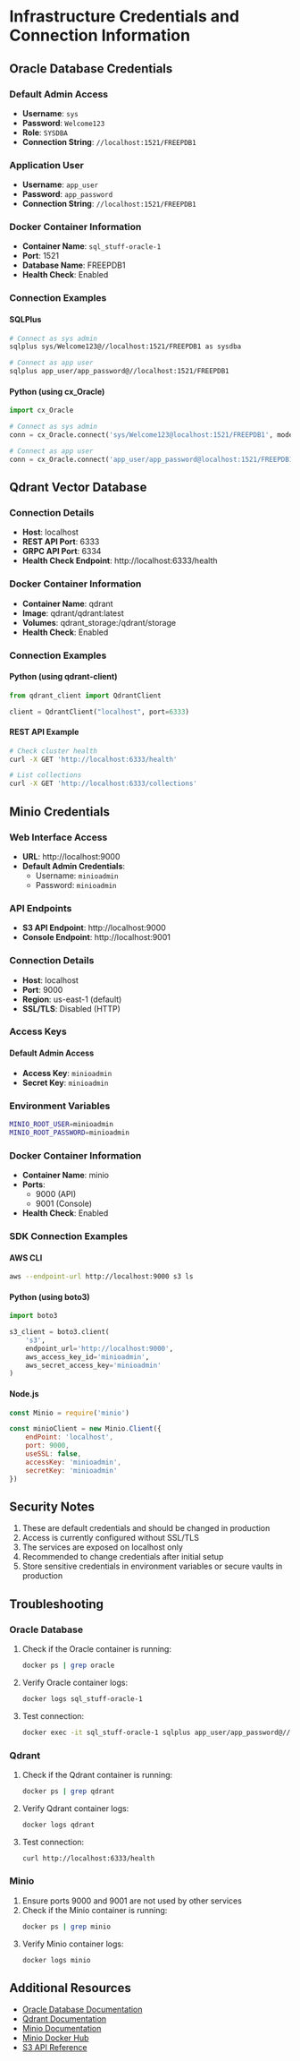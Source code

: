# Infrastructure Credentials and Connection Information

## Oracle Database Credentials

### Default Admin Access
- **Username**: `sys`
- **Password**: `Welcome123`
- **Role**: `SYSDBA`
- **Connection String**: `//localhost:1521/FREEPDB1`

### Application User
- **Username**: `app_user`
- **Password**: `app_password`
- **Connection String**: `//localhost:1521/FREEPDB1`

### Docker Container Information
- **Container Name**: `sql_stuff-oracle-1`
- **Port**: 1521
- **Database Name**: FREEPDB1
- **Health Check**: Enabled

### Connection Examples

#### SQLPlus
```bash
# Connect as sys admin
sqlplus sys/Welcome123@//localhost:1521/FREEPDB1 as sysdba

# Connect as app user
sqlplus app_user/app_password@//localhost:1521/FREEPDB1
```

#### Python (using cx_Oracle)
```python
import cx_Oracle

# Connect as sys admin
conn = cx_Oracle.connect('sys/Welcome123@localhost:1521/FREEPDB1', mode=cx_Oracle.SYSDBA)

# Connect as app user
conn = cx_Oracle.connect('app_user/app_password@localhost:1521/FREEPDB1')
```

## Qdrant Vector Database

### Connection Details
- **Host**: localhost
- **REST API Port**: 6333
- **GRPC API Port**: 6334
- **Health Check Endpoint**: http://localhost:6333/health

### Docker Container Information
- **Container Name**: qdrant
- **Image**: qdrant/qdrant:latest
- **Volumes**: qdrant_storage:/qdrant/storage
- **Health Check**: Enabled

### Connection Examples

#### Python (using qdrant-client)
```python
from qdrant_client import QdrantClient

client = QdrantClient("localhost", port=6333)
```

#### REST API Example
```bash
# Check cluster health
curl -X GET 'http://localhost:6333/health'

# List collections
curl -X GET 'http://localhost:6333/collections'
```

## Minio Credentials

### Web Interface Access
- **URL**: http://localhost:9000
- **Default Admin Credentials**:
  - Username: `minioadmin`
  - Password: `minioadmin`

### API Endpoints
- **S3 API Endpoint**: http://localhost:9000
- **Console Endpoint**: http://localhost:9001

### Connection Details
- **Host**: localhost
- **Port**: 9000
- **Region**: us-east-1 (default)
- **SSL/TLS**: Disabled (HTTP)

### Access Keys
#### Default Admin Access
- **Access Key**: `minioadmin`
- **Secret Key**: `minioadmin`

### Environment Variables
```bash
MINIO_ROOT_USER=minioadmin
MINIO_ROOT_PASSWORD=minioadmin
```

### Docker Container Information
- **Container Name**: minio
- **Ports**:
  - 9000 (API)
  - 9001 (Console)
- **Health Check**: Enabled

### SDK Connection Examples

#### AWS CLI
```bash
aws --endpoint-url http://localhost:9000 s3 ls
```

#### Python (using boto3)
```python
import boto3

s3_client = boto3.client(
    's3',
    endpoint_url='http://localhost:9000',
    aws_access_key_id='minioadmin',
    aws_secret_access_key='minioadmin'
)
```

#### Node.js
```javascript
const Minio = require('minio')

const minioClient = new Minio.Client({
    endPoint: 'localhost',
    port: 9000,
    useSSL: false,
    accessKey: 'minioadmin',
    secretKey: 'minioadmin'
})
```

## Security Notes
1. These are default credentials and should be changed in production
2. Access is currently configured without SSL/TLS
3. The services are exposed on localhost only
4. Recommended to change credentials after initial setup
5. Store sensitive credentials in environment variables or secure vaults in production

## Troubleshooting

### Oracle Database
1. Check if the Oracle container is running:
   ```bash
   docker ps | grep oracle
   ```
2. Verify Oracle container logs:
   ```bash
   docker logs sql_stuff-oracle-1
   ```
3. Test connection:
   ```bash
   docker exec -it sql_stuff-oracle-1 sqlplus app_user/app_password@//localhost:1521/FREEPDB1
   ```

### Qdrant
1. Check if the Qdrant container is running:
   ```bash
   docker ps | grep qdrant
   ```
2. Verify Qdrant container logs:
   ```bash
   docker logs qdrant
   ```
3. Test connection:
   ```bash
   curl http://localhost:6333/health
   ```

### Minio
1. Ensure ports 9000 and 9001 are not used by other services
2. Check if the Minio container is running:
   ```bash
   docker ps | grep minio
   ```
3. Verify Minio container logs:
   ```bash
   docker logs minio
   ```

## Additional Resources
- [Oracle Database Documentation](https://docs.oracle.com/en/database/oracle/oracle-database/23/index.html)
- [Qdrant Documentation](https://qdrant.tech/documentation/)
- [Minio Documentation](https://min.io/docs/minio/container/index.html)
- [Minio Docker Hub](https://hub.docker.com/r/minio/minio/)
- [S3 API Reference](https://docs.min.io/docs/minio-client-complete-guide.html)
